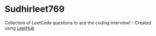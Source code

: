 # Sudhirleet769
Collection of LeetCode questions to ace the coding interview! - Created using [LeetHub](https://github.com/QasimWani/LeetHub)
